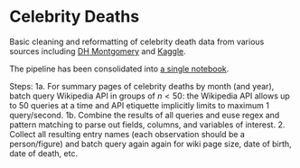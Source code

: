 # Celebrity Deaths

Basic cleaning and reformatting of celebrity death data from various sources including [DH Montgomery](http://dhmontgomery.com/2016/12/wikipediadeaths/) and [Kaggle](https://www.kaggle.com/hugodarwood/celebrity-deaths).

The pipeline has been consolidated into [a single notebook](https://github.com/geordgez/celeb_deaths_1/blob/master/src/pt1_batch_scrape.ipynb).

Steps:
1a. For summary pages of celebrity deaths by month (and year), batch query Wikipedia API in groups of $n < 50$: the Wikipedia API allows up to 50 queries at a time and API etiquette implicitly limits to maximum 1 query/second.
1b. Combine the results of all queries and euse regex and pattern matching to parse out fields, columns, and variables of interest.
2. Collect all resulting entry names (each observation should be a person/figure) and batch query again again for wiki page size, date of birth, date of death, etc.

